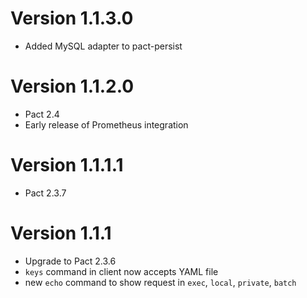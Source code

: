 # Version 1.1.3.0
* Added MySQL adapter to pact-persist

# Version 1.1.2.0
* Pact 2.4
* Early release of Prometheus integration

# Version 1.1.1.1
* Pact 2.3.7

# Version 1.1.1

* Upgrade to Pact 2.3.6
* `keys` command in client now accepts YAML file
* new `echo` command to show request in `exec`, `local`, `private`, `batch`
